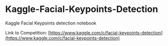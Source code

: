 # Kaggle-Facial-Keypoints-Detection
Kaggle Facial Keypoints detection notebook

Link to Competition: [https://www.kaggle.com/c/facial-keypoints-detection](https://www.kaggle.com/c/facial-keypoints-detection)
